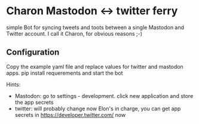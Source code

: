 # Charon Mastodon <-> twitter ferry

simple Bot for syncing tweets and toots between a single Mastodon and Twitter account.
I call it Charon, for obvious reasons ;-)

## Configuration

Copy the example yaml file and replace values for twitter and mastodon apps. pip install requerements and start the bot

Hints:

  - Mastodon: go to settings - development. click new application and store the app secrets
  - twitter: will probably change now Elon's in charge, you can get app secrets in https://developer.twitter.com/ now
